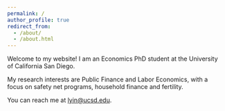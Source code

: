 ```yaml
---
permalink: /
author_profile: true
redirect_from: 
  - /about/
  - /about.html
---
```


Welcome to my website! I am an Economics PhD student at the University of California San Diego.

My research interests are Public Finance and Labor Economics, with a focus on safety net programs, household finance and fertility.

You can reach me at [lyin@ucsd.edu](mailto:lyin@ucsd.edu).
